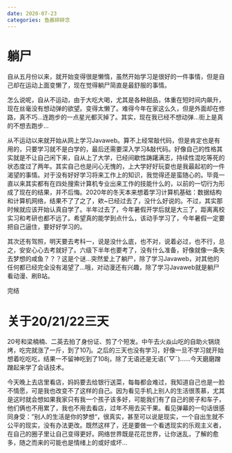 ```yaml
---
date: 2020-07-23
categories: 鱼酱碎碎念
---
```


# 躺尸

自从五月份以来，就开始变得很是懒惰，虽然开始学习是很好的一件事情，但是自己却在运动上面变懒了，现在觉得躺尸简直是最舒服的事情。

怎么说呢，自从不运动，由于大吃大喝，尤其是各种甜品，体重在短时间内飙升，现在丝毫没有想动弹的欲望。变得太懒了。难得今年在家这么久，但是外面却在修路，真不巧...连跑步的一点星光都灭掉了。其实，现在我已经不想动弹...街上是真的不想去跑步...

从不运动以来就开始从网上学习Javaweb。算不上经常敲代码，但是肯定也是有用的，只要学习就不是白学的，最后还需要深入学习&敲代码。好像自己的性格其实就是不让自己闲下来，自从上了大学，已经间歇性踌躇满志，持续性混吃等死的状态度过了两年。其实自己也是问心无愧的，上大学好好玩耍也是我最起初的一件渴望的事情。对于没有好好学习将来工作上的知识，我觉得还是蛮随心的。毕竟一直以来其实都有在四处搜索计算机专业出来工作的技能什么的，以前的一切行为形成了现在的结果，并不后悔。2020年的冬天本来想着学习计算机基础：数据结构和计算机网络，结果不了了之了，欸~已经过去了，没什么好说的。不过，其实那时候就应该开始认真自学了。半年过去了，今年暑假开学后就是大三了，距离离校实习和考研也都不远了。希望真的能学到点什么，该动手学习了，今年暑假一定要把自己逼住，要好好学习的。

其次还有驾照，明天要去考科一，说是没什么底，也不对，说着必过，也不行，总之，安安心心去考就好了。六级下半年也要考了，没有什么准备，好像就像一条失去梦想的咸鱼？？？这是个谜...突然爱上了躺尸，除了学习Javaweb，对其他的任何都已经完全没有渴望了...哦，对动漫还有兴趣，除了学习Javaweb就是躺尸看动漫、刷B站。

完结

# 关于20/21/22三天

20号和梁楠楠、二英去拍了身份证、剪了个短发。中午去火焱山吃的自助火锅烧烤，吃完就涨了一斤，到了107j。之后的三天也没有学习，好像一旦不学习就开始想着吃吃吃，结果一不留神吃到了108j，除了无语还是无语(ˉ▽ˉ)......今天磨磨蹭蹭起来学了会话技术。

今天晚上去店里看店，妈妈要去给银行送菜，每每都会难过，我知道自己也是一脸不情愿，可是我也改变不了这样的自己。因为看见手机上别人的生活很羡慕，尤其是这时就会想如果我家只有我一个孩子该多好，可能我们有了自己的房子和车子，他们俩也不用累了，我也不用去看店，过年不用去买干果。看见弹幕的一句话很感同身受：”别人的生活是你的梦想“，很真实，甚至可以说是现实，一个自出生就不公平的现实，没有办法更改。既然这样了，还是要做一个看透现实的乐观主义者，在自己的圈子里让自己变得更好。网络世界既是花花世界，让你迷乱，了解的愈多，随之而来的可能也是情绪上的或好或坏...

